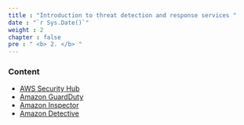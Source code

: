 ```yaml
---
title : "Introduction to threat detection and response services "
date : "`r Sys.Date()`"
weight : 2
chapter : false
pre : " <b> 2. </b> "
---
```


### Content
  - [AWS Security Hub](2.1-AWS-Security-Hub/)
  - [Amazon GuardDuty](2.2-Amazon-GuardDuty/)
  - [Amazon Inspector](2.3-Amazon-Inspector/)
  - [Amazon Detective](2.4-Amazon-Detective/)